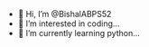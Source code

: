 - 👋 Hi, I’m @BishalABPS52
- 👀 I’m interested in coding...
- 🌱 I’m currently learning python...


<!---
BishalABPS52/BishalABPS52 is a ✨ special ✨ repository because its `README.md` (this file) appears on your GitHub profile.
You can click the Preview link to take a look at your changes.
--->
